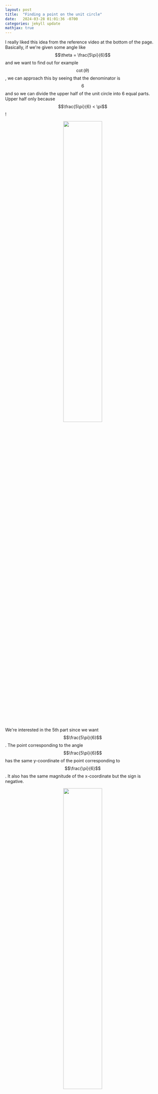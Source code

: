 ```yaml
---
layout: post
title:  "Finding a point on the unit circle"
date:   2024-03-28 01:01:36 -0700
categories: jekyll update
mathjax: true
---
```

I really liked this idea from the reference video at the bottom of the page. Basically, if we're given some angle like $$\theta = \frac{5\pi}{6}$$ and we want to find out for example $$\cot(\theta)$$, we can approach this by seeing that the denominator is $$6$$ and so we can divide the upper half of the unit circle into 6 equal parts. Upper half only because $$\frac{5\pi}{6} < \pi$$!

<p style="text-align:center;"><img src="{{ site.url }}/assets/math/trig/unit-circle-point-0.png" width="50%" class="center"></p>


We're interested in the 5th part since we want $$\frac{5\pi}{6}$$. The point corresponding to the angle $$\frac{5\pi}{6}$$ has the same y-coordinate of the point corresponding to $$\frac{\pi}{6}$$. It also has the same magnitude of the x-coordinate but the sign is negative.


<p style="text-align:center;"><img src="{{ site.url }}/assets/math/trig/unit-circle-point-1.png" width="50%" class="center"></p>


The coordinates of the point at angle $$\frac{\pi}{6}$$ are $$(\frac{1}{2}, \frac{\sqrt{3}}{2})$$ and so the coordinates of the point at $$\frac{5\pi}{6}$$ will be $$(-\frac{1}{2}, \frac{\sqrt{3}}{2})$$.


<br>
<h4><b>References</b></h4>
<ul>
<li>
<a href="https://www.youtube.com/watch?v=x8FNTKGWK7c">(video)</a>
</li>
</ul>
<br>


